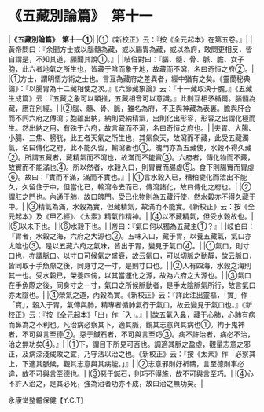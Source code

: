 # 《五藏別論篇》　第十一

|**《五藏別論篇》　第十一①**|
|①《新校正》云：『按《全元起本》在第五卷。』|
|黃帝問曰：『余聞方士或以腦髓為藏，或以腸胃為藏，或以為府，敢問更相反，皆自謂是，不知其道，願聞其說①。』|
|岐伯對曰：『腦、髓、骨、脈、膽、女子胞，此六者地氣之所生也，皆藏于陰而象于地，故藏而不瀉，名曰奇恒之府②。|
|①方士，謂明悟方術之士也。言互為藏府之差異者，經中猶有之矣。《靈蘭秘典論》：『以腸胃為十二藏相使之次。』《六節藏象論》云：『十一藏取決于膽。』《五藏生成篇》云：『五藏之象可以類推，五藏相音可以意識。』此則互相矛楯爾。腦髓為藏，應在別經。|
|②腦、髓、骨、脈，雖名為府，不正與神藏為表裏。膽與肝合而不同六府之傳瀉；胞雖出納，納則受納精氣，出則化出形容，形容之出謂化極而生。然出納之用，有殊于六府，故言藏而不瀉，名曰奇恒之府也。|
|夫胃、大腸、小腸、三焦、膀胱，此五者天氣之所生也，其氣象天，故瀉而不藏，此受五藏濁氣，名曰傳化之府，此不能久留，輸瀉者也①。魄門亦為五藏使，水榖不得久藏②。所謂五藏者，藏精氣而不瀉也，故滿而不能實③。六府者，傳化物而不藏，故實而不能滿也④。所以然者，水榖入口，則胃實而腸虛⑤。食下則腸實而胃虛⑥。故曰：『實而不滿，滿而不實也。』|
|①言水榖入已，糟粕變化而泄出不能久，久留住于中，但當化已，輸瀉令去而已，傳瀉諸化，故曰傳化之府也。|
|②謂肛之門也。內通于肺，故曰魄門。受已化物則為五藏行使，然水榖亦不得久藏于中。|
|③精氣為滿，水榖為實，但藏精氣，故滿而不能實。《新校正》云：按《全元起本》及《甲乙經》、《太素》精氣作精神。|
|④以不藏精氣，但受水榖故也。|
|⑤以未下也。|
|⑥水榖下也。|
|帝曰：『氣口何以獨為五藏主①？』|
|岐伯曰：『胃者，水榖之海，六府之大源也②。五味入口，藏于胃，以養五藏氣，氣口亦太陰也③。是以五藏六府之氣味，皆出于胃，變見于氣口④。|
|①氣口，則寸口也，亦謂脈口。以寸口可候氣之盛衰，故云氣口，可以切脈之動靜，故云脈口，皆同取于手魚際之後，同身寸之一寸，是則寸口也。|
|②人有四海，水榖之海則其一也。受水榖已，榮養四傍，以其當運化之源，故為六府之大源也。|
|③氣口在手魚際之後，同身寸之一寸，氣口之所候脈動者，是手太陰脈氣所行，故言氣口亦太陰也。|
|④榮氣之道，內榖為實。《新校正》云：『詳此注出靈樞，「實」作「寶」，榖入于胃，氣傳與肺，精專者循肺氣行于氣口，故云變見于氣口也。』《新校正》云：『按《全元起本》「出」作「入」。』|
|故五氣入鼻，藏于心肺，心肺有病而鼻為之不利也。凡治病必察其下，適其脈，觀其志意與其病也①。拘于鬼神者，不可與言至德②。惡于鍼石者，不可與言至巧③。病不許治者，病必不治，治之無功矣④。』|
|①下，謂目下所見可否也。調適其脈之盈虛，觀量志意之邪正，及病深淺成敗之宜，乃守法以治之也。《新校正》云：『按《太素》作「必察其上，下適其脈候，觀其志意與其病能。」』|
|②志意邪則好祈禱，言至德則事必違，故不可與言至德也。|
|③惡于鍼石，則巧不得施，故不可與言至巧。|
|④心不許人治之，是其必死，強為治者功亦不成，故曰治之無功矣。|


永康堂整體保健【Y.C.T】


